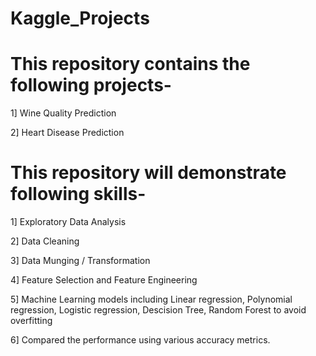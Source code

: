 # Kaggle_Projects

# This repository contains the following projects-

1] Wine Quality Prediction

2] Heart Disease Prediction


# This repository will demonstrate following skills-

1] Exploratory Data Analysis

2] Data Cleaning

3] Data Munging / Transformation

4] Feature Selection and Feature Engineering

5] Machine Learning models including Linear regression, Polynomial regression,
Logistic regression, Descision Tree, Random Forest to avoid overfitting

6] Compared the performance using various accuracy metrics.


